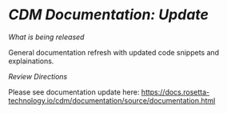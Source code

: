 # *CDM Documentation: Update*

_What is being released_

General documentation refresh with updated code snippets and explainations.

_Review Directions_

Please see documentation update here: https://docs.rosetta-technology.io/cdm/documentation/source/documentation.html
